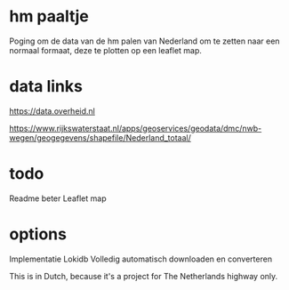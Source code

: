 # hm paaltje
Poging om de data van de hm palen van Nederland om te zetten naar een normaal formaat, deze te plotten op een leaflet map.

# data links
https://data.overheid.nl

https://www.rijkswaterstaat.nl/apps/geoservices/geodata/dmc/nwb-wegen/geogegevens/shapefile/Nederland_totaal/ 

# todo
Readme beter
Leaflet map

# options
Implementatie Lokidb
Volledig automatisch downloaden en converteren

This is in Dutch, because it's a project for The Netherlands highway only.
